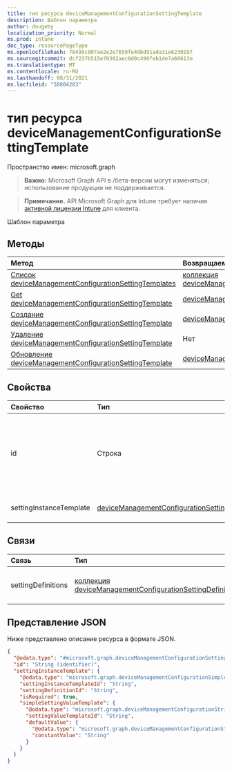 ```yaml
---
title: тип ресурса deviceManagementConfigurationSettingTemplate
description: Шаблон параметра
author: dougeby
localization_priority: Normal
ms.prod: intune
doc_type: resourcePageType
ms.openlocfilehash: 78499c007ae2e2e7659fe49bd91ada31e6230197
ms.sourcegitcommit: dcf237b515e70302aec0d0c490feb1de7a60613e
ms.translationtype: MT
ms.contentlocale: ru-RU
ms.lasthandoff: 08/31/2021
ms.locfileid: "58804283"
---
```

# <a name="devicemanagementconfigurationsettingtemplate-resource-type"></a>тип ресурса deviceManagementConfigurationSettingTemplate

Пространство имен: microsoft.graph

> **Важно:** Microsoft Graph API в /бета-версии могут изменяться; использование продукции не поддерживается.

> **Примечание.** API Microsoft Graph для Intune требует наличия [активной лицензии Intune](https://go.microsoft.com/fwlink/?linkid=839381) для клиента.

Шаблон параметра

## <a name="methods"></a>Методы
|Метод|Возвращаемый тип|Описание|
|:---|:---|:---|
|[Список deviceManagementConfigurationSettingTemplates](../api/intune-deviceconfigv2-devicemanagementconfigurationsettingtemplate-list.md)|[коллекция deviceManagementConfigurationSettingTemplate](../resources/intune-deviceconfigv2-devicemanagementconfigurationsettingtemplate.md)|Список свойств и связей [объектов deviceManagementConfigurationSettingTemplate.](../resources/intune-deviceconfigv2-devicemanagementconfigurationsettingtemplate.md)|
|[Get deviceManagementConfigurationSettingTemplate](../api/intune-deviceconfigv2-devicemanagementconfigurationsettingtemplate-get.md)|[deviceManagementConfigurationSettingTemplate](../resources/intune-deviceconfigv2-devicemanagementconfigurationsettingtemplate.md)|Чтение свойств и связей [объекта deviceManagementConfigurationSettingTemplate.](../resources/intune-deviceconfigv2-devicemanagementconfigurationsettingtemplate.md)|
|[Создание deviceManagementConfigurationSettingTemplate](../api/intune-deviceconfigv2-devicemanagementconfigurationsettingtemplate-create.md)|[deviceManagementConfigurationSettingTemplate](../resources/intune-deviceconfigv2-devicemanagementconfigurationsettingtemplate.md)|Создайте новый [объект deviceManagementConfigurationSettingTemplate.](../resources/intune-deviceconfigv2-devicemanagementconfigurationsettingtemplate.md)|
|[Удаление deviceManagementConfigurationSettingTemplate](../api/intune-deviceconfigv2-devicemanagementconfigurationsettingtemplate-delete.md)|Нет|Удаляет [устройствоManagementConfigurationSettingTemplate.](../resources/intune-deviceconfigv2-devicemanagementconfigurationsettingtemplate.md)|
|[Обновление deviceManagementConfigurationSettingTemplate](../api/intune-deviceconfigv2-devicemanagementconfigurationsettingtemplate-update.md)|[deviceManagementConfigurationSettingTemplate](../resources/intune-deviceconfigv2-devicemanagementconfigurationsettingtemplate.md)|Обновление свойств объекта [deviceManagementConfigurationSettingTemplate.](../resources/intune-deviceconfigv2-devicemanagementconfigurationsettingtemplate.md)|

## <a name="properties"></a>Свойства
|Свойство|Тип|Описание|
|:---|:---|:---|
|id|Строка|Ключ этого шаблона параметра в шаблоне политики, который содержит его. Автоматически созданный.|
|settingInstanceTemplate|[deviceManagementConfigurationSettingInstanceTemplate](../resources/intune-deviceconfigv2-devicemanagementconfigurationsettinginstancetemplate.md)|Настройка шаблона экземпляра|

## <a name="relationships"></a>Связи
|Связь|Тип|Описание|
|:---|:---|:---|
|settingDefinitions|[коллекция deviceManagementConfigurationSettingDefinition](../resources/intune-deviceconfigv2-devicemanagementconfigurationsettingdefinition.md)|Список связанных определений параметров|

## <a name="json-representation"></a>Представление JSON
Ниже представлено описание ресурса в формате JSON.
<!-- {
  "blockType": "resource",
  "keyProperty": "id",
  "@odata.type": "microsoft.graph.deviceManagementConfigurationSettingTemplate"
}
-->
``` json
{
  "@odata.type": "#microsoft.graph.deviceManagementConfigurationSettingTemplate",
  "id": "String (identifier)",
  "settingInstanceTemplate": {
    "@odata.type": "microsoft.graph.deviceManagementConfigurationSimpleSettingInstanceTemplate",
    "settingInstanceTemplateId": "String",
    "settingDefinitionId": "String",
    "isRequired": true,
    "simpleSettingValueTemplate": {
      "@odata.type": "microsoft.graph.deviceManagementConfigurationStringSettingValueTemplate",
      "settingValueTemplateId": "String",
      "defaultValue": {
        "@odata.type": "microsoft.graph.deviceManagementConfigurationStringSettingValueConstantDefaultTemplate",
        "constantValue": "String"
      }
    }
  }
}
```



